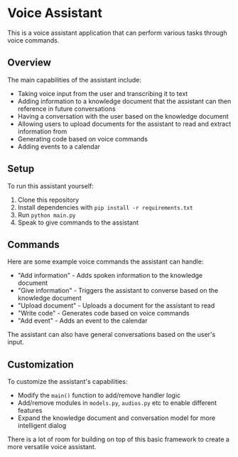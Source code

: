 # Voice Assistant

This is a voice assistant application that can perform various tasks through voice commands.

## Overview

The main capabilities of the assistant include:

- Taking voice input from the user and transcribing it to text
- Adding information to a knowledge document that the assistant can then reference in future conversations
- Having a conversation with the user based on the knowledge document
- Allowing users to upload documents for the assistant to read and extract information from
- Generating code based on voice commands
- Adding events to a calendar

## Setup

To run this assistant yourself:

1. Clone this repository
2. Install dependencies with `pip install -r requirements.txt`
3. Run `python main.py`
4. Speak to give commands to the assistant

## Commands

Here are some example voice commands the assistant can handle:

- "Add information" - Adds spoken information to the knowledge document 
- "Give information" - Triggers the assistant to converse based on the knowledge document
- "Upload document" - Uploads a document for the assistant to read
- "Write code" - Generates code based on voice commands
- "Add event" - Adds an event to the calendar

The assistant can also have general conversations based on the user's input.

## Customization

To customize the assistant's capabilities:

- Modify the `main()` function to add/remove handler logic
- Add/remove modules in `models.py`, `audios.py` etc to enable different features
- Expand the knowledge document and conversation model for more intelligent dialog

There is a lot of room for building on top of this basic framework to create a more versatile voice assistant.
